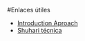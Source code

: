 #Enlaces útiles

* [Introduction Aproach][1]
* [Shuhari técnica](https://www.scrumalliance.org/community/articles/2016/november/assess-your-team-s-scrum-level-using-shuhari-and-t?feed=articles)

[1]:https://www.scrumalliance.org/community/articles/2016/november/making-the-move-to-agile-with-scrum-(the-basics)?feed=articles